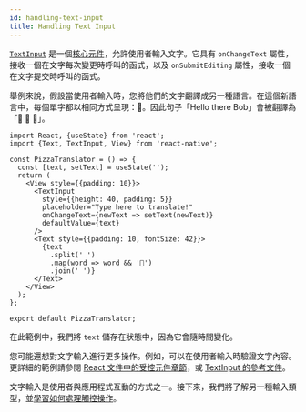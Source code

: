 ```yaml
---
id: handling-text-input
title: Handling Text Input
---
```


[`TextInput`](textinput#content) 是一個[核心元件](intro-react-native-components)，允許使用者輸入文字。它具有 `onChangeText` 屬性，接收一個在文字每次變更時呼叫的函式，以及 `onSubmitEditing` 屬性，接收一個在文字提交時呼叫的函式。

舉例來說，假設當使用者輸入時，您將他們的文字翻譯成另一種語言。在這個新語言中，每個單字都以相同方式呈現：🍕。因此句子「Hello there Bob」會被翻譯為「🍕 🍕 🍕」。

```SnackPlayer name=Handling%20Text%20Input
import React, {useState} from 'react';
import {Text, TextInput, View} from 'react-native';

const PizzaTranslator = () => {
  const [text, setText] = useState('');
  return (
    <View style={{padding: 10}}>
      <TextInput
        style={{height: 40, padding: 5}}
        placeholder="Type here to translate!"
        onChangeText={newText => setText(newText)}
        defaultValue={text}
      />
      <Text style={{padding: 10, fontSize: 42}}>
        {text
          .split(' ')
          .map(word => word && '🍕')
          .join(' ')}
      </Text>
    </View>
  );
};

export default PizzaTranslator;
```

在此範例中，我們將 `text` 儲存在狀態中，因為它會隨時間變化。

您可能還想對文字輸入進行更多操作。例如，可以在使用者輸入時驗證文字內容。更詳細的範例請參閱 [React 文件中的受控元件章節](https://react.dev/reference/react-dom/components/input#controlling-an-input-with-a-state-variable)，或 [TextInput 的參考文件](textinput.md)。

文字輸入是使用者與應用程式互動的方式之一。接下來，我們將了解另一種輸入類型，並[學習如何處理觸控操作](handling-touches.md)。